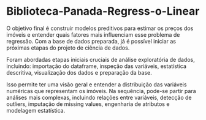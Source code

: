 # Biblioteca-Panada-Regress-o-Linear

O objetivo final é construir modelos preditivos para estimar os preços dos imóveis e entender quais fatores mais influenciam esse problema de regressão. Com a base de dados preparada, já é possível iniciar as próximas etapas do projeto de ciência de dados.

Foram abordadas etapas iniciais cruciais de análise exploratória de dados, incluindo: importação do dataframe, inspeção das variáveis, estatística descritiva, visualização dos dados e preparação da base.

Isso permite ter uma visão geral e entender a distribuição das variáveis numéricas que representam os imóveis. Na sequência, pode-se partir para análises mais complexas, incluindo relações entre variáveis, detecção de outliers, imputação de missing values, engenharia de atributos e modelagem estatística.
